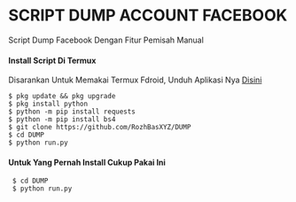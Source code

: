 # SCRIPT DUMP ACCOUNT FACEBOOK
Script Dump Facebook Dengan Fitur Pemisah Manual

#### Install Script Di Termux
 Disarankan Untuk Memakai Termux Fdroid, Unduh Aplikasi Nya [Disini](https://f-droid.org/repo/com.termux_118.apk)
 ```
 $ pkg update && pkg upgrade
 $ pkg install python
 $ python -m pip install requests
 $ python -m pip install bs4
 $ git clone https://github.com/RozhBasXYZ/DUMP
 $ cd DUMP
 $ python run.py
 ```
#### Untuk Yang Pernah Install Cukup Pakai Ini
 ```
  $ cd DUMP
  $ python run.py
 ```
